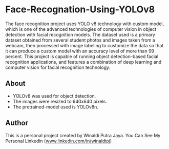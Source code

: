 # Face-Recognation-Using-YOLOv8

The face recognition project uses YOLO v8 technology with custom model, 
which is one of the advanced technologies of computer vision in object detection with facial recognition models. 
The dataset used is a primary dataset obtained from several student photos and images taken from a webcam, 
then processed with image labeling to customize the data so that it can produce a custom model with an accuracy level of more than 99 percent.
This project is capable of running object detection-based facial recognition applications, 
and features a combination of deep learning and computer vision for facial recognition technology.

## About

- YOLOv8 was used for object detection.
- The images were resized to 640x640 pixels.
- The pretrained-model used is YOLOv8n.

## Author

This is a personal project created by Winaldi Putra Jaya.
You Can See My Personal Linkedin (www.linkedin.com/in/winaldipj)
